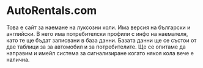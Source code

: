 # AutoRentals.com
Toва е сайт за наемане на луксозни коли.
Има версия на български и английски.
В него има потребителски профили с инфо на 
наемателя, като те ще бъдат записвани в база данни.
Базата данни ще се състои от две таблици за
за автомобил и за потребителите.
Ще се опитаме да направим и имейл система за сигнализиране когато 
някоя кола вече е налична.

